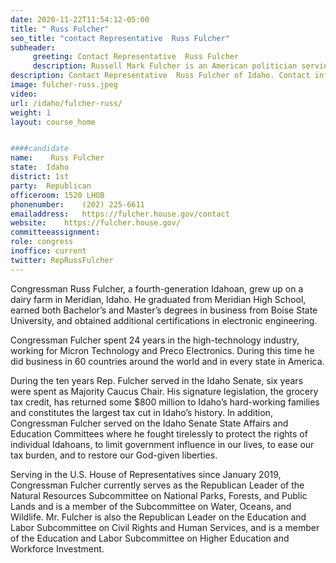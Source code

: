 ```yaml
---
date: 2020-11-22T11:54:12-05:00
title: " Russ Fulcher"
seo_title: "contact Representative  Russ Fulcher"
subheader:
     greeting: Contact Representative  Russ Fulcher 
     description: Russell Mark Fulcher is an American politician serving as the U.S. Representative for Idaho's 1st congressional district since 2019.
description: Contact Representative  Russ Fulcher of Idaho. Contact information for  Russ Fulcher includes email address, phone number, and mailing address.
image: fulcher-russ.jpeg
video: 
url: /idaho/fulcher-russ/
weight: 1
layout: course_home


####candidate
name:	 Russ Fulcher
state:	Idaho
district: 1st
party:	Republican
officeroom:	1520 LHOB
phonenumber:	(202) 225-6611
emailaddress:	https://fulcher.house.gov/contact
website:	https://fulcher.house.gov/
committeeassignment: 
role: congress
inoffice: current
twitter: RepRussFulcher
---
```

Congressman Russ Fulcher, a fourth-generation Idahoan, grew up on a dairy farm in Meridian, Idaho. He graduated from Meridian High School, earned both Bachelor’s and Master’s degrees in business from Boise State University, and obtained additional certifications in electronic engineering.

Congressman Fulcher spent 24 years in the high-technology industry, working for Micron Technology and Preco Electronics. During this time he did business in 60 countries around the world and in every state in America. 

During the ten years Rep. Fulcher served in the Idaho Senate, six years were spent as Majority Caucus Chair. His signature legislation, the grocery tax credit, has returned some $800 million to Idaho’s hard-working families and constitutes the largest tax cut in Idaho’s history. In addition, Congressman
Fulcher served on the Idaho Senate State Affairs and Education Committees where he fought tirelessly to protect the rights of individual Idahoans, to limit government influence in our lives, to ease our tax burden, and to restore our God-given liberties.

Serving in the U.S. House of Representatives since January 2019, Congressman Fulcher currently serves as the Republican Leader of the Natural Resources Subcommittee on National Parks, Forests, and Public Lands and is a member of the Subcommittee on Water, Oceans, and Wildlife. Mr. Fulcher is also the Republican Leader on the Education and Labor Subcommittee on Civil Rights and Human Services, and is a member of the Education and Labor Subcommittee on Higher Education and Workforce Investment.